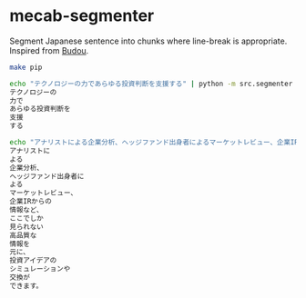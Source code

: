 # mecab-segmenter

Segment Japanese sentence into chunks where line-break is appropriate.
Inspired from  [Budou](https://github.com/google/budou).

```sh
make pip

echo "テクノロジーの力であらゆる投資判断を支援する" | python -m src.segmenter
テクノロジーの
力で
あらゆる投資判断を
支援
する

echo "アナリストによる企業分析、ヘッジファンド出身者によるマーケットレビュー、企業IRからの情報など、ここでしか見られない高品質な情報を元に、投資アイデアのシミュレーションや交換ができます。" | python -m src.segmenter
アナリストに
よる
企業分析、
ヘッジファンド出身者に
よる
マーケットレビュー、
企業IRからの
情報など、
ここでしか
見られない
高品質な
情報を
元に、
投資アイデアの
シミュレーションや
交換が
できます。
```
